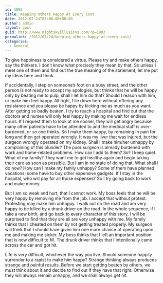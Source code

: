 ```yaml
---
id: 1893
title: Keeping Others Happy At Every Cost
date: 2012-07-24T03:08:00+00:00
author: admin
layout: post
guid: http://www.nightskyillusions.com/?p=1893
permalink: /2012/07/24/keeping-others-happy-at-every-cost/
categories:
  - General
---
```

To give happiness is considered a virtue. Please try and make others happy, say the thinkers. I don&#8217;t know what precisely they mean by that. So unless I meet one of them and find out the true meaning of the statement, let me put my ideas here and think.

If accidentally, I step on someone&#8217;s foot on a busy street, and the other person is not ready to accept my apologies, but thinks that he will be happy only by beating me to pulp, shall I let him do that? Should I reason with him, or make him feel happy. All right, I lie down here without offering any resistance and you please be happy by kicking me as much as you want. After getting so badly beaten, I try to reach a hospital and find out that the doctors and nurses will only feel happy by making me wait for endless hours. If I request them to look at me sooner, they will get angry because many other patients have to be attended to and the medical staff is over-burdened, or so one thinks. So I make them happy, by remaining in pain for long and then get operated wrongly. It was my liver that was injured, but the surgeon wrongly operated on my kidney. Shall I make him/her unhappy by complaining of this blunder? The poor surgeon is already burdened with work and home-related problems. How can I add to them? So? I keep quiet. What of my family? They want me to get healthy again and begin taking their care as soon as possible. But I am in no state of doing that. What shall I do now? How can I make my family unhappy? Some of them have planned vacations; some have to buy other expensive gadgets. If I stay in the hospital, who will pay for all those expenses? So I try going back to work and make money.

But I am so weak and hurt, that I cannot work. My boss feels that he will be very happy by removing me from the job. I accept that without protest. Protesting may make him unhappy. I walk out on the road and am very happy to be killed by a drunk driver on the road. In the whole sequence, if I take a new birth, and go back to every character of this story, I will be surprised to find that they are all are very unhappy with me. My family thinks that I cheated on them by not getting treated properly. My surgeon will think that I should have given him one more chance of operating upon me and making me sicker. My boss thinks that I left an important position that is now difficult to fill. The drunk driver thinks that I intentionally came across the car and got hit.

Life is very difficult, whichever the way you live. Should someone happily surrender to a rapist to make him happy? Strange thinking always produces strange and painful results. Before we start getting beaten by others, we must think about it and decide to find out if they have that right. Otherwise they will always remain unhappy, and we shall always get hit.